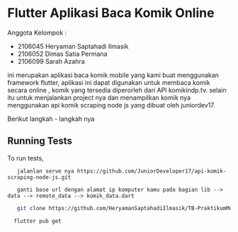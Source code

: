 
# Flutter Aplikasi Baca Komik Online
Anggota Kelompok :
 - 2106045 Heryaman Saptahadi Ilmasik
 - 2106052 Dimas Satia Permana
 - 2106099 Sarah Azahra

ini merupakan aplikasi baca komik mobile yang kami buat menggunakan framework flutter, aplikasi ini dapat digunakan untuk membaca komik secara online , komik yang tersedia diperorleh dari API komikindp.tv. selain itu untuk menjalankan project nya dan menampilkan komik nya menggunakan api komik scraping node js yang dibuat oleh juniordev17. 

Berikut langkah - langkah nya

## Running Tests

To run tests,

```
   jalanlan serve nya https://github.com/JuniorDeveloper17/api-komik-scraping-node-js.git
```
```
   ganti base url dengan alamat ip komputer kamu pada bagian lib --> data --> remote_data --> komik_data.dart
```
```bash
   git clone https://github.com/HeryamanSaptahadiIlmasik/TB-PraktikumMobile.git
```
```bash
  flutter pub get
```

 



